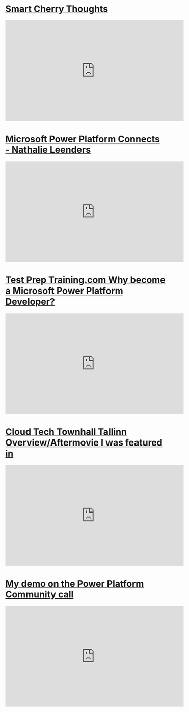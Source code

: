 # [Smart Cherry Thoughts](https://www.youtube.com/embed/VdJFAJcDZYw)

<iframe width="560" height="315" src="https://www.youtube.com/embed/VdJFAJcDZYw" title="YouTube video player" frameborder="0" allow="accelerometer; autoplay; clipboard-write; encrypted-media; gyroscope; picture-in-picture; web-share" allowfullscreen></iframe>

# [Microsoft Power Platform Connects - Nathalie Leenders](https://www.youtube.com/embed/L4c3ZFpo8dY)

<iframe width="560" height="315" src="https://www.youtube.com/embed/L4c3ZFpo8dY" title="YouTube video player" frameborder="0" allow="accelerometer; autoplay; clipboard-write; encrypted-media; gyroscope; picture-in-picture; web-share" allowfullscreen></iframe>

# [Test Prep Training.com Why become a Microsoft Power Platform Developer?](https://www.youtube.com/embed/Vc637VyEsig)

<iframe width="560" height="315" src="https://www.youtube.com/embed/Vc637VyEsig" title="YouTube video player" frameborder="0" allow="accelerometer; autoplay; clipboard-write; encrypted-media; gyroscope; picture-in-picture; web-share" allowfullscreen></iframe>

# [Cloud Tech Townhall Tallinn Overview/Aftermovie I was featured in](https://www.youtube.com/embed/i6WcBqNYTbE)

<iframe width="560" height="315" src="https://www.youtube.com/embed/i6WcBqNYTbE" title="YouTube video player" frameborder="0" allow="accelerometer; autoplay; clipboard-write; encrypted-media; gyroscope; picture-in-picture; web-share" allowfullscreen></iframe>

# [My demo on the Power Platform Community call](https://www.youtube.com/embed/cr9oqwQzk2A)

<iframe width="560" height="315" src="https://www.youtube.com/embed/cr9oqwQzk2A" title="YouTube video player" frameborder="0" allow="accelerometer; autoplay; clipboard-write; encrypted-media; gyroscope; picture-in-picture; web-share" allowfullscreen></iframe>